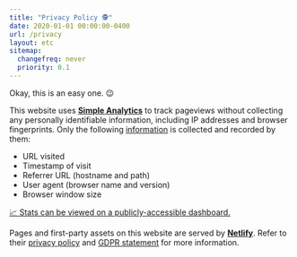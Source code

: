 ```yaml
---
title: "Privacy Policy 🕵️"
date: 2020-01-01 00:00:00-0400
url: /privacy
layout: etc
sitemap:
  changefreq: never
  priority: 0.1
---
```


Okay, this is an easy one. 😉

This website uses [**Simple Analytics**](https://simpleanalytics.com/?ref=jarv.is) to track pageviews without collecting any personally identifiable information, including IP addresses and browser fingerprints. Only the following [information](https://docs.simpleanalytics.com/what-we-collect?ref=jarv.is) is collected and recorded by them:

- URL visited
- Timestamp of visit
- Referrer URL (hostname and path)
- User agent (browser name and version)
- Browser window size

[📈 Stats can be viewed on a publicly-accessible dashboard.](https://simpleanalytics.com/jarv.is?ref=jarv.is)

Pages and first-party assets on this website are served by [**Netlify**](https://www.netlify.com/). Refer to their [privacy policy](https://www.netlify.com/privacy/) and [GDPR statement](https://www.netlify.com/privacy/) for more information.
